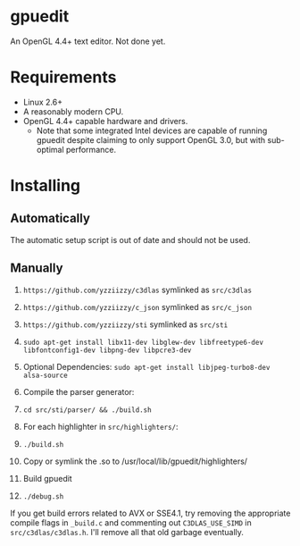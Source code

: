 # gpuedit
An OpenGL 4.4+ text editor. Not done yet.


# Requirements
* Linux 2.6+
* A reasonably modern CPU.
* OpenGL 4.4+ capable hardware and drivers.
	* Note that some integrated Intel devices are capable of running gpuedit despite claiming to
	only support OpenGL 3.0, but with sub-optimal performance.


# Installing
## Automatically
The automatic setup script is out of date and should not be used.

## Manually

1. `https://github.com/yzziizzy/c3dlas` symlinked as `src/c3dlas`
1. `https://github.com/yzziizzy/c_json` symlinked as `src/c_json`
1. `https://github.com/yzziizzy/sti` symlinked as `src/sti`

1. `sudo apt-get install libx11-dev libglew-dev libfreetype6-dev libfontconfig1-dev libpng-dev libpcre3-dev`

  2. Optional Dependencies: `sudo apt-get install libjpeg-turbo8-dev alsa-source`

1. Compile the parser generator:
  2. `cd src/sti/parser/ && ./build.sh`

1. For each highlighter in `src/highlighters/`:
  2. `./build.sh`
  2. Copy or symlink the .so to /usr/local/lib/gpuedit/highlighters/

1. Build gpuedit
  2. `./debug.sh`

If you get build errors related to AVX or SSE4.1, try removing the appropriate compile flags in
`_build.c` and commenting out `C3DLAS_USE_SIMD` in `src/c3dlas/c3dlas.h`. I'll remove all that old garbage eventually.
